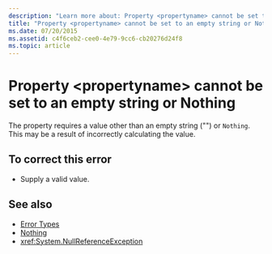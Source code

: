 ```yaml
---
description: "Learn more about: Property <propertyname> cannot be set to an empty string or Nothing"
title: "Property <propertyname> cannot be set to an empty string or Nothing"
ms.date: 07/20/2015
ms.assetid: c4f6ceb2-cee0-4e79-9cc6-cb20276d24f8
ms.topic: article
---
```

# Property \<propertyname> cannot be set to an empty string or Nothing

The property requires a value other than an empty string ("") or `Nothing`. This may be a result of incorrectly calculating the value.  
  
## To correct this error  
  
- Supply a valid value.  
  
## See also

- [Error Types](../programming-guide/language-features/error-types.md)
- [Nothing](../language-reference/nothing.md)
- <xref:System.NullReferenceException>
